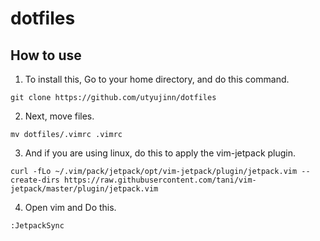 # dotfiles

## How to use
1. To install this, Go to your home directory, and do this command.
```
git clone https://github.com/utyujinn/dotfiles
```
2. Next, move files.
```
mv dotfiles/.vimrc .vimrc
```

3. And if you are using linux, do this to apply the vim-jetpack plugin.
```
curl -fLo ~/.vim/pack/jetpack/opt/vim-jetpack/plugin/jetpack.vim --create-dirs https://raw.githubusercontent.com/tani/vim-jetpack/master/plugin/jetpack.vim
```

4. Open vim and Do this.
```
:JetpackSync
```
